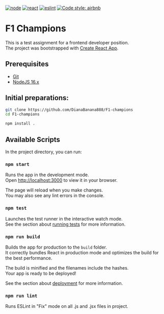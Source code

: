[![node](https://badges.aleen42.com/src/node.svg)](https://nodejs.org)
[![react](https://badges.aleen42.com/src/react.svg)](https://reactjs.org/)
[![eslint](https://badges.aleen42.com/src/eslint.svg)](https://eslint.org/)
[![Code style: airbnb](https://img.shields.io/badge/code%20style-airbnb-blue.svg?style=flat-square)](https://github.com/airbnb/javascript)

# F1 Champions

This is a test assignment for a frontend developer position.\
The project was bootstrapped with [Create React App](https://github.com/facebook/create-react-app).

## Prerequisites

- [Git](https://git-scm.com/)
- [NodeJS 16.x](https://nodejs.org/en/)

## Initial preparations:

```bash
git clone https://github.com/DianaBanana888/F1-champions
cd F1-champions

npm install .
```

## Available Scripts

In the project directory, you can run:

### `npm start`

Runs the app in the development mode.\
Open [http://localhost:3000](http://localhost:3000) to view it in your browser.

The page will reload when you make changes.\
You may also see any lint errors in the console.

### `npm test`

Launches the test runner in the interactive watch mode.\
See the section about [running tests](https://facebook.github.io/create-react-app/docs/running-tests) for more information.

### `npm run build`

Builds the app for production to the `build` folder.\
It correctly bundles React in production mode and optimizes the build for the best performance.

The build is minified and the filenames include the hashes.\
Your app is ready to be deployed!

See the section about [deployment](https://facebook.github.io/create-react-app/docs/deployment) for more information.

### `npm run lint`

Runs ESLint in "Fix" mode on all .js and .jsx files in project.
